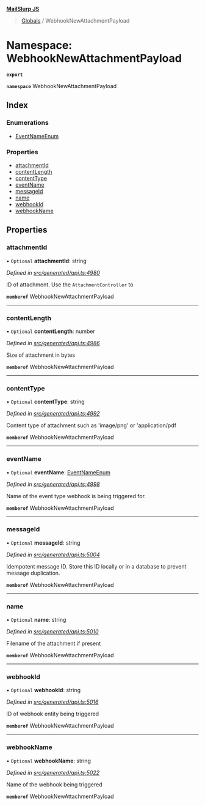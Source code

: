 **[MailSlurp JS](../README.md)**

> [Globals](../README.md) / WebhookNewAttachmentPayload

# Namespace: WebhookNewAttachmentPayload

**`export`** 

**`namespace`** WebhookNewAttachmentPayload

## Index

### Enumerations

* [EventNameEnum](../enums/webhooknewattachmentpayload.eventnameenum.md)

### Properties

* [attachmentId](webhooknewattachmentpayload.md#attachmentid)
* [contentLength](webhooknewattachmentpayload.md#contentlength)
* [contentType](webhooknewattachmentpayload.md#contenttype)
* [eventName](webhooknewattachmentpayload.md#eventname)
* [messageId](webhooknewattachmentpayload.md#messageid)
* [name](webhooknewattachmentpayload.md#name)
* [webhookId](webhooknewattachmentpayload.md#webhookid)
* [webhookName](webhooknewattachmentpayload.md#webhookname)

## Properties

### attachmentId

• `Optional` **attachmentId**: string

*Defined in [src/generated/api.ts:4980](https://github.com/mailslurp/mailslurp-client/blob/a8663d0/src/generated/api.ts#L4980)*

ID of attachment. Use the `AttachmentController` to

**`memberof`** WebhookNewAttachmentPayload

___

### contentLength

• `Optional` **contentLength**: number

*Defined in [src/generated/api.ts:4986](https://github.com/mailslurp/mailslurp-client/blob/a8663d0/src/generated/api.ts#L4986)*

Size of attachment in bytes

**`memberof`** WebhookNewAttachmentPayload

___

### contentType

• `Optional` **contentType**: string

*Defined in [src/generated/api.ts:4992](https://github.com/mailslurp/mailslurp-client/blob/a8663d0/src/generated/api.ts#L4992)*

Content type of attachment such as 'image/png' or 'application/pdf

**`memberof`** WebhookNewAttachmentPayload

___

### eventName

• `Optional` **eventName**: [EventNameEnum](../enums/webhooknewattachmentpayload.eventnameenum.md)

*Defined in [src/generated/api.ts:4998](https://github.com/mailslurp/mailslurp-client/blob/a8663d0/src/generated/api.ts#L4998)*

Name of the event type webhook is being triggered for.

**`memberof`** WebhookNewAttachmentPayload

___

### messageId

• `Optional` **messageId**: string

*Defined in [src/generated/api.ts:5004](https://github.com/mailslurp/mailslurp-client/blob/a8663d0/src/generated/api.ts#L5004)*

Idempotent message ID. Store this ID locally or in a database to prevent message duplication.

**`memberof`** WebhookNewAttachmentPayload

___

### name

• `Optional` **name**: string

*Defined in [src/generated/api.ts:5010](https://github.com/mailslurp/mailslurp-client/blob/a8663d0/src/generated/api.ts#L5010)*

Filename of the attachment if present

**`memberof`** WebhookNewAttachmentPayload

___

### webhookId

• `Optional` **webhookId**: string

*Defined in [src/generated/api.ts:5016](https://github.com/mailslurp/mailslurp-client/blob/a8663d0/src/generated/api.ts#L5016)*

ID of webhook entity being triggered

**`memberof`** WebhookNewAttachmentPayload

___

### webhookName

• `Optional` **webhookName**: string

*Defined in [src/generated/api.ts:5022](https://github.com/mailslurp/mailslurp-client/blob/a8663d0/src/generated/api.ts#L5022)*

Name of the webhook being triggered

**`memberof`** WebhookNewAttachmentPayload
